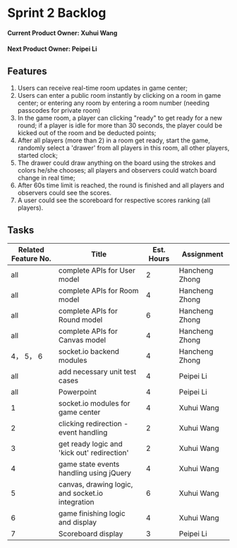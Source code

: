 Sprint 2 Backlog
==================

#### Current Product Owner: Xuhui Wang
#### Next Product Owner: Peipei Li

Features
------------------

1. Users can receive real-time room updates in game center;
2. Users can enter a public room instantly by clicking on a room in game center; or entering any room by entering a room number (needing passcodes for private room)
3. In the game room, a player can clicking "ready" to get ready for a new round; if a player is idle for more than 30 seconds, the player could be kicked out of the room and be deducted points;
4. After all players (more than 2) in a room get ready, start the game, randomly select a 'drawer' from all players in this room, all other players, started clock;
5. The drawer could draw anything on the board using the strokes and colors he/she chooses; all players and observers could watch board change in real time;
6. After 60s time limit is reached, the round is finished and all players and observers could see the scores.
7. A user could see the scoreboard for respective scores ranking (all players).

Tasks
--------------------------------------


Related Feature No. | Title | Est. Hours | Assignment
-------------------|--------|------------|----------------
all | complete APIs for User model | 2 | Hancheng Zhong 
all | complete APIs for Room model | 4 | Hancheng Zhong 
all | complete APIs for Round model | 6 | Hancheng Zhong 
all | complete APIs for Canvas model | 4 | Hancheng Zhong 
4， 5， 6| socket.io backend modules | 4 | Hancheng Zhong
all | add necessary unit test cases | 4 | Peipei Li
all | Powerpoint | 4 | Peipei Li
1 | socket.io modules for game center | 4 | Xuhui Wang
2 | clicking redirection - event handling | 2 | Xuhui Wang
3 | get ready logic and 'kick out' redirection' | 2 | Xuhui Wang
4 | game state events handling using jQuery| 4 | Xuhui Wang
5 | canvas, drawing logic, and socket.io integration | 6 | Xuhui Wang
6 | game finishing logic and display | 4 | Xuhui Wang
7 | Scoreboard display | 3 | Peipei Li

